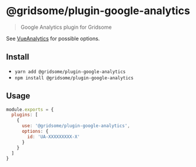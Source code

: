 # @gridsome/plugin-google-analytics

> Google Analytics plugin for Gridsome

See [VueAnalytics](https://github.com/MatteoGabriele/vue-analytics/blob/master/README.md) for possible options.

## Install
- `yarn add @gridsome/plugin-google-analytics`
- `npm install @gridsome/plugin-google-analytics`

## Usage

```js
module.exports = {
  plugins: [
    {
      use: '@gridsome/plugin-google-analytics',
      options: {
        id: 'UA-XXXXXXXXX-X'
      }
    }
  ]
}
```
